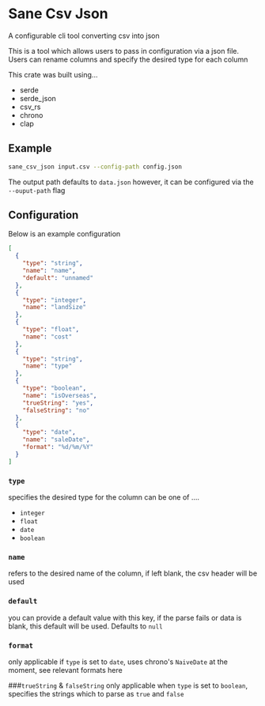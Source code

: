 # Sane Csv Json

A configurable cli tool converting csv into json

This is a tool which allows users to pass in configuration via a json file.
Users can rename columns and specify the desired type for each column

This crate was built using...

- serde
- serde_json
- csv_rs
- chrono
- clap

## Example

```bash
sane_csv_json input.csv --config-path config.json
```

The output path defaults to `data.json` however, it can be configured via the `--ouput-path` flag

## Configuration

Below is an example configuration

```json
[
  {
    "type": "string",
    "name": "name",
    "default": "unnamed"
  },
  {
    "type": "integer",
    "name": "landSize"
  },
  {
    "type": "float",
    "name": "cost"
  },
  {
    "type": "string",
    "name": "type"
  },
  {
    "type": "boolean",
    "name": "isOverseas",
    "trueString": "yes",
    "falseString": "no"
  },
  {
    "type": "date",
    "name": "saleDate",
    "format": "%d/%m/%Y"
  }
]
```

### `type`

specifies the desired type for the column can be one of ....

- `integer`
- `float`
- `date`
- `boolean`

### `name`

refers to the desired name of the column, if left blank, the csv header will be used

### `default`

you can provide a default value with this key, if the parse fails or
data is blank, this default will be used. Defaults to `null`

### `format`

only applicable if `type` is set to `date`, uses chrono's `NaiveDate` at the moment, see relevant formats here

###`trueString` & `falseString`
only applicable when `type` is set to `boolean`, specifies the strings which to parse as `true` and `false`
